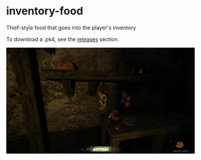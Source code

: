 # inventory-food
Thief-style food that goes into the player's inventory

To download a .pk4, see the [releases](https://github.com/thedarkmodcommunity/inventory-food/releases) section.

![alt text](food.jpg "food")